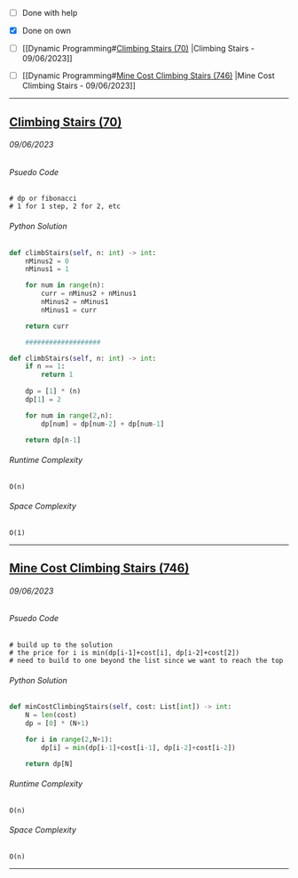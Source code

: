 - [ ] Done with help 
- [x] Done on own

- [ ] [[Dynamic Programming#[Climbing Stairs (70)](https://leetcode.com/problems/climbing-stairs/description/) |Climbing Stairs - 09/06/2023]]

- [ ] [[Dynamic Programming#[Mine Cost Climbing Stairs (746)](https://leetcode.com/problems/min-cost-climbing-stairs/description/) |Mine Cost Climbing Stairs - 09/06/2023]]


---
## [Climbing Stairs (70)](https://leetcode.com/problems/climbing-stairs/description/)
###### *09/06/2023*

###### Psuedo Code
``` 
# dp or fibonacci
# 1 for 1 step, 2 for 2, etc
```

###### Python Solution
```python
def climbStairs(self, n: int) -> int:
	nMinus2 = 0
	nMinus1 = 1

	for num in range(n):
		curr = nMinus2 + nMinus1
		nMinus2 = nMinus1
		nMinus1 = curr

	return curr

	###################

def climbStairs(self, n: int) -> int:
	if n == 1:
		return 1
	
	dp = [1] * (n)
	dp[1] = 2

	for num in range(2,n):
		dp[num] = dp[num-2] + dp[num-1]

	return dp[n-1]
```

###### Runtime Complexity
```
O(n)
```

###### Space Complexity
```
O(1)
```


---
## [Mine Cost Climbing Stairs (746)](https://leetcode.com/problems/min-cost-climbing-stairs/description/)
###### *09/06/2023*

###### Psuedo Code
``` 
# build up to the solution
# the price for i is min(dp[i-1]+cost[i], dp[i-2]+cost[2])
# need to build to one beyond the list since we want to reach the top
```

###### Python Solution
```python
def minCostClimbingStairs(self, cost: List[int]) -> int:
	N = len(cost)
	dp = [0] * (N+1)

	for i in range(2,N+1):
		dp[i] = min(dp[i-1]+cost[i-1], dp[i-2]+cost[i-2])

	return dp[N]
```

###### Runtime Complexity
```
O(n)
```

###### Space Complexity
```
O(n)
```


---